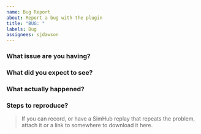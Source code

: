 ```yaml
---
name: Bug Report
about: Report a bug with the plugin
title: "BUG: "
labels: Bug
assignees: sjdawson
---
```

### What issue are you having?

### What did you expect to see?

### What actually happened?

### Steps to reproduce?

> If you can record, or have a SimHub replay that repeats the problem, attach it
> or a link to somewhere to download it here.
